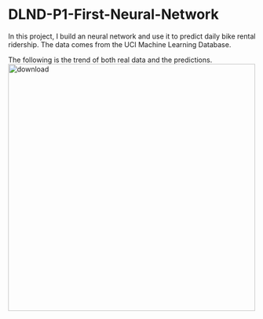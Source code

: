 # DLND-P1-First-Neural-Network

In this project, I build an neural network and use it to predict daily bike rental ridership. The data comes from the UCI Machine Learning Database.

The following is the trend of both real data and the predictions. 
<img width="503" alt="download" src="https://user-images.githubusercontent.com/24641283/31058446-8a515320-a6c1-11e7-8260-0d97d09f8ef8.png">
